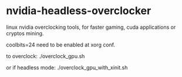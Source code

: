 # nvidia-headless-overclocker
linux nvidia overclocking tools, for faster gaming, cuda applications or cryptos mining.

coolbits=24 need to be enabled at xorg conf.

to overclock:
    ./overclock_gpu.sh
    
or if headless mode:
    ./overclock_gpu_with_xinit.sh
